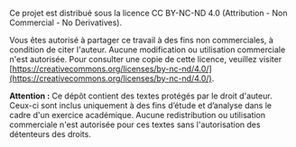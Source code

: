 Ce projet est distribué sous la licence CC BY-NC-ND 4.0 (Attribution - Non Commercial - No Derivatives).  

Vous êtes autorisé à partager ce travail à des fins non commerciales, à condition de citer l'auteur. Aucune modification ou utilisation commerciale n'est autorisée. Pour consulter une copie de cette licence, veuillez visiter [https://creativecommons.org/licenses/by-nc-nd/4.0/](https://creativecommons.org/licenses/by-nc-nd/4.0/).

**Attention :** Ce dépôt contient des textes protégés par le droit d'auteur. Ceux-ci sont inclus uniquement à des fins d’étude et d’analyse dans le cadre d'un exercice académique. Aucune redistribution ou utilisation commerciale n'est autorisée pour ces textes sans l'autorisation des détenteurs des droits.